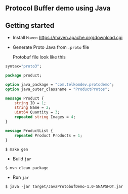 ## Protocol Buffer demo using Java

## Getting started

- Install `Maven`
https://maven.apache.org/download.cgi

- Generate Proto Java from `.proto` file

    Protobuf file look like this
    
```protobuf
syntax="proto3";

package product;

option java_package = "com.telkomdev.protodemo";
option java_outer_classname = "ProductProtos";

message Product {
    string ID = 1;
    string Name = 2;
    uint64 Quantity = 3;
    repeated string Images = 4;
}

message ProductList {
    repeated Product Products = 1;
}
```

```shell
$ make gen
```


- Build `jar`
```shell
$ mvn clean package
```

- Run `jar`
```shell
$ java -jar target/JavaProtobufDemo-1.0-SNAPSHOT.jar
```